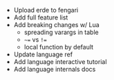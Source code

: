 - Upload erde to fengari
- Add full feature list
- Add breaking changes w/ Lua
  - spreading varargs in table
  - `~=` vs `!=`
  - local function by default
- Update language ref
- Add language interactive tutorial
- Add language internals docs
